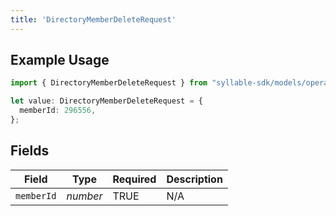 ```yaml
---
title: 'DirectoryMemberDeleteRequest'
---
```


## Example Usage

```typescript
import { DirectoryMemberDeleteRequest } from "syllable-sdk/models/operations";

let value: DirectoryMemberDeleteRequest = {
  memberId: 296556,
};
```

## Fields

| Field              | Type               | Required           | Description        |
| ------------------ | ------------------ | ------------------ | ------------------ |
| `memberId`         | *number*           | TRUE | N/A                |